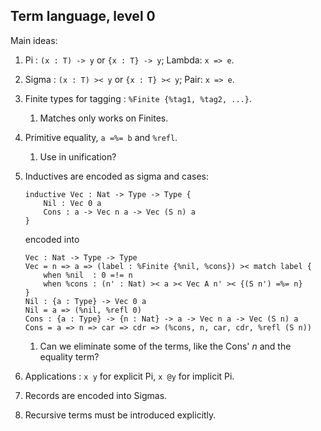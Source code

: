## Term language, level 0

Main ideas:

1. Pi : `(x : T) -> y` or `{x : T} -> y`; Lambda: `x => e`.

2. Sigma : `(x : T) >< y` or `{x : T} >< y`; Pair: `x => e`.

3. Finite types for tagging : `%Finite {%tag1, %tag2, ...}`.

    1. Matches only works on Finites.

4. Primitive equality, `a =%= b` and `%refl`.

    1. Use in unification?

5. Inductives are encoded as sigma and cases:
    ```
    inductive Vec : Nat -> Type -> Type {
        Nil : Vec 0 a
        Cons : a -> Vec n a -> Vec (S n) a
    }
    ```

    encoded into

    ```
    Vec : Nat -> Type -> Type
    Vec = n => a => (label : %Finite {%nil, %cons}) >< match label {
        when %nil  : 0 =!= n
        when %cons : (n' : Nat) >< a >< Vec A n' >< {(S n') =%= n}
    }
    Nil : {a : Type} -> Vec 0 a
    Nil = a => (%nil, %refl 0)
    Cons : {a : Type} -> {n : Nat} -> a -> Vec n a -> Vec (S n) a
    Cons = a => n => car => cdr => (%cons, n, car, cdr, %refl (S n))
    ```

    1. Can we eliminate some of the terms, like the Cons' *n* and the equality term?

6. Applications : `x y` for explicit Pi, `x @y` for implicit Pi.

7. Records are encoded into Sigmas.

8. Recursive terms must be introduced explicitly.

